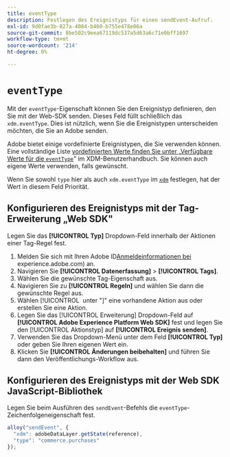 ```yaml
---
title: eventType
description: Festlegen des Ereignistyps für einen sendEvent-Aufruf.
exl-id: 9d0fae3b-827a-4084-b460-b755e478e06a
source-git-commit: 8be502c9eea67119dc537a5d63a6c71e0bff1697
workflow-type: tm+mt
source-wordcount: '214'
ht-degree: 0%

---
```


# `eventType`

Mit der `eventType`-Eigenschaft können Sie den Ereignistyp definieren, den Sie mit der Web-SDK senden. Dieses Feld füllt schließlich das `xdm.eventType`. Dies ist nützlich, wenn Sie die Ereignistypen unterscheiden möchten, die Sie an Adobe senden.

Adobe bietet einige vordefinierte Ereignistypen, die Sie verwenden können. Eine vollständige Liste [ vordefinierten Werte finden Sie unter „Verfügbare Werte für die `eventType`](/help/xdm/classes/experienceevent.md#accepted-values-for-eventtype)&quot; im XDM-Benutzerhandbuch. Sie können auch eigene Werte verwenden, falls gewünscht.

Wenn Sie sowohl `type` hier als auch `xdm.eventType` im [`xdm`](xdm.md) festlegen, hat der Wert in diesem Feld Priorität.

## Konfigurieren des Ereignistyps mit der Tag-Erweiterung „Web SDK&quot;

Legen Sie das **[!UICONTROL Typ]** Dropdown-Feld innerhalb der Aktionen einer Tag-Regel fest.

1. Melden Sie sich mit Ihren Adobe ID[Anmeldeinformationen bei ](https://experience.adobe.com)experience.adobe.com) an.
1. Navigieren Sie **[!UICONTROL Datenerfassung]** > **[!UICONTROL Tags]**.
1. Wählen Sie die gewünschte Tag-Eigenschaft aus.
1. Navigieren Sie zu **[!UICONTROL Regeln]** und wählen Sie dann die gewünschte Regel aus.
1. Wählen [!UICONTROL &#x200B; unter &quot;]&quot; eine vorhandene Aktion aus oder erstellen Sie eine Aktion.
1. Legen Sie das [!UICONTROL Erweiterung] Dropdown-Feld auf **[!UICONTROL Adobe Experience Platform Web SDK]** fest und legen Sie den [!UICONTROL Aktionstyp] auf **[!UICONTROL Ereignis senden]**.
1. Verwenden Sie das Dropdown-Menü unter dem Feld **[!UICONTROL Typ]** oder geben Sie Ihren eigenen Wert ein.
1. Klicken Sie **[!UICONTROL Änderungen beibehalten]** und führen Sie dann den Veröffentlichungs-Workflow aus.

## Konfigurieren des Ereignistyps mit der Web SDK JavaScript-Bibliothek

Legen Sie beim Ausführen des `sendEvent`-Befehls die `eventType`-Zeichenfolgeneigenschaft fest.

```js
alloy("sendEvent", {
  "xdm": adobeDataLayer.getState(reference),
  "type": "commerce.purchases"
});
```
